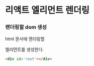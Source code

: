 # 리액트 엘리먼트 렌더링

### 랜더링할 dom 생성
html 문서에 랜더링할 <div> 엘리먼트를 생성한다.
  ```html
  <div id='root'></div>
  ```

